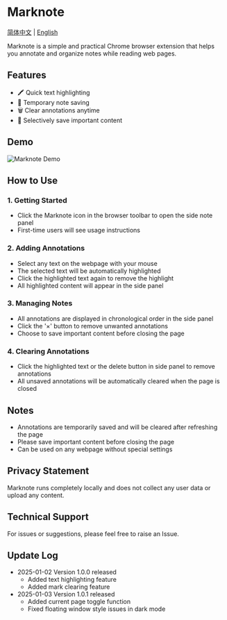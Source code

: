 # Marknote

[简体中文](README.zh-CN.md) | [English](README.md)

Marknote is a simple and practical Chrome browser extension that helps you annotate and organize notes while reading web pages.

## Features

- 🖍️ Quick text highlighting
- 📝 Temporary note saving
- 🗑️ Clear annotations anytime
- 💾 Selectively save important content

## Demo

![Marknote Demo](https://raw.githubusercontent.com/zhouzhoutu/repofmedia/main/image/intro_marknote.gif)

## How to Use

### 1. Getting Started

- Click the Marknote icon in the browser toolbar to open the side note panel
- First-time users will see usage instructions

### 2. Adding Annotations

- Select any text on the webpage with your mouse
- The selected text will be automatically highlighted
- Click the highlighted text again to remove the highlight
- All highlighted content will appear in the side panel

### 3. Managing Notes

- All annotations are displayed in chronological order in the side panel
- Click the '×' button to remove unwanted annotations
- Choose to save important content before closing the page

### 4. Clearing Annotations

- Click the highlighted text or the delete button in side panel to remove annotations
- All unsaved annotations will be automatically cleared when the page is closed

## Notes

- Annotations are temporarily saved and will be cleared after refreshing the page
- Please save important content before closing the page
- Can be used on any webpage without special settings

## Privacy Statement

Marknote runs completely locally and does not collect any user data or upload any content.

## Technical Support

For issues or suggestions, please feel free to raise an Issue.

## Update Log

- 2025-01-02 Version 1.0.0 released
  - Added text highlighting feature
  - Added mark clearing feature
- 2025-01-03 Version 1.0.1 released
  - Added current page toggle function
  - Fixed floating window style issues in dark mode
